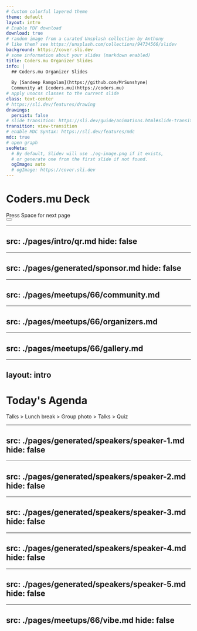 ```yaml
---
# Custom colorful layered theme
theme: default
layout: intro
# Enable PDF download
download: true
# random image from a curated Unsplash collection by Anthony
# like them? see https://unsplash.com/collections/94734566/slidev
background: https://cover.sli.dev
# some information about your slides (markdown enabled)
title: Coders.mu Organizer Slides
info: |
  ## Coders.mu Organizer Slides
  
  By [Sandeep Ramgolam](https://github.com/MrSunshyne)
  Community at [coders.mu](https://coders.mu)
# apply unocss classes to the current slide
class: text-center
# https://sli.dev/features/drawing
drawings:
  persist: false
# slide transition: https://sli.dev/guide/animations.html#slide-transitions
transition: view-transition
# enable MDC Syntax: https://sli.dev/features/mdc
mdc: true
# open graph
seoMeta:
  # By default, Slidev will use ./og-image.png if it exists,
  # or generate one from the first slide if not found.
  ogImage: auto
  # ogImage: https://cover.sli.dev
---
```


# Coders.mu Deck



<div @click="$slidev.nav.next" class="mt-12 py-1" hover:bg="white op-10">
  Press Space for next page <carbon:arrow-right />
</div>

<div class="abs-br m-6 text-xl">
  <button @click="$slidev.nav.openInEditor()" title="Open in Editor" class="slidev-icon-btn">
    <carbon:edit />
  </button>
  <a href="https://github.com/slidevjs/slidev" target="_blank" class="slidev-icon-btn">
    <carbon:logo-github />
  </a>
</div>

<!--
The last comment block of each slide will be treated as slide notes. It will be visible and editable in Presenter Mode along with the slide. [Read more in the docs](https://sli.dev/guide/syntax.html#notes)
-->
---
src: ./pages/intro/qr.md
hide: false
---


---
src: ./pages/generated/sponsor.md
hide: false
---

---
src: ./pages/meetups/66/community.md
---

---
src: ./pages/meetups/66/organizers.md
---

---
src: ./pages/meetups/66/gallery.md
---

---
layout: intro
---

# Today's Agenda

<span class="font-bold text-theme-orange">Talks</span> > Lunch break > Group photo > <span class="font-bold text-theme-orange">Talks</span> > Quiz

---
src: ./pages/generated/speakers/speaker-1.md
hide: false
---

---
src: ./pages/generated/speakers/speaker-2.md
hide: false
---

---
src: ./pages/generated/speakers/speaker-3.md
hide: false
---

---
src: ./pages/generated/speakers/speaker-4.md
hide: false
---

---
src: ./pages/generated/speakers/speaker-5.md
hide: false
---

---
src: ./pages/meetups/66/vibe.md
hide: false
---

